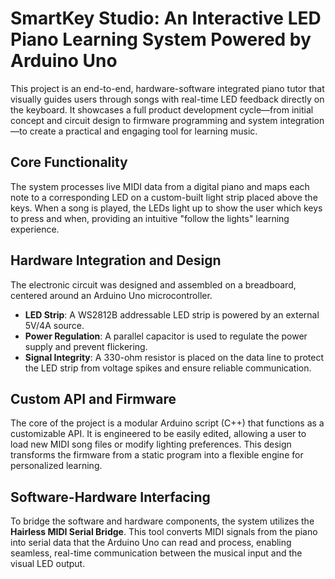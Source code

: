 # SmartKey Studio: An Interactive LED Piano Learning System Powered by Arduino Uno

This project is an end-to-end, hardware-software integrated piano tutor that visually guides users through songs with real-time LED feedback directly on the keyboard. It showcases a full product development cycle—from initial concept and circuit design to firmware programming and system integration—to create a practical and engaging tool for learning music.

## Core Functionality

The system processes live MIDI data from a digital piano and maps each note to a corresponding LED on a custom-built light strip placed above the keys. When a song is played, the LEDs light up to show the user which keys to press and when, providing an intuitive "follow the lights" learning experience.

## Hardware Integration and Design

The electronic circuit was designed and assembled on a breadboard, centered around an Arduino Uno microcontroller.

*   **LED Strip**: A WS2812B addressable LED strip is powered by an external 5V/4A source.
*   **Power Regulation**: A parallel capacitor is used to regulate the power supply and prevent flickering.
*   **Signal Integrity**: A 330-ohm resistor is placed on the data line to protect the LED strip from voltage spikes and ensure reliable communication.

## Custom API and Firmware

The core of the project is a modular Arduino script (C++) that functions as a customizable API. It is engineered to be easily edited, allowing a user to load new MIDI song files or modify lighting preferences. This design transforms the firmware from a static program into a flexible engine for personalized learning.

## Software-Hardware Interfacing

To bridge the software and hardware components, the system utilizes the **Hairless MIDI Serial Bridge**. This tool converts MIDI signals from the piano into serial data that the Arduino Uno can read and process, enabling seamless, real-time communication between the musical input and the visual LED output.